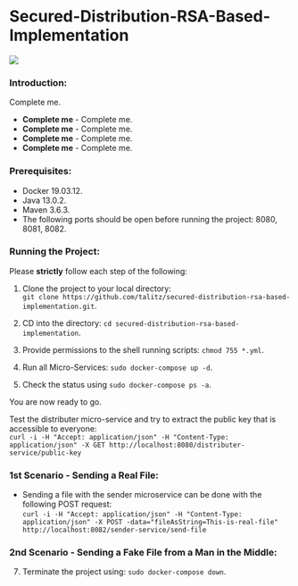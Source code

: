 # Secured-Distribution-RSA-Based-Implementation

<img src="https://i.ibb.co/gZ45j0T/Screen-Shot-2020-08-09-at-22-53-52.png" align="center">

### Introduction:
Complete me.
- <b>Complete me</b> - Complete me.
- <b>Complete me</b> - Complete me. 
- <b>Complete me</b> - Complete me.
- <b>Complete me</b> - Complete me.

### Prerequisites:

- Docker 19.03.12. 
- Java 13.0.2.
- Maven 3.6.3.
- The following ports should be open before running the project: 8080, 8081, 8082.

### Running the Project:

Please <b>strictly</b> follow each step of the following:

1) Clone the project to your local directory:</br> ```git clone https://github.com/talitz/secured-distribution-rsa-based-implementation.git```.

2) CD into the directory: ```cd secured-distribution-rsa-based-implementation```.

3) Provide permissions to the shell running scripts: ```chmod 755 *.yml```.

5) Run all Micro-Services: ```sudo docker-compose up -d```.

6) Check the status using ```sudo docker-compose ps -a```.

You are now ready to go. 

Test the distributer micro-service and try to extract the public key that is accessible to everyone:</br>
```curl -i -H "Accept: application/json" -H "Content-Type: application/json" -X GET http://localhost:8080/distributer-service/public-key```

### 1st Scenario - Sending a Real File:
- Sending a file with the sender microservice can be done with the following POST request:</br>
```curl -i -H "Accept: application/json" -H "Content-Type: application/json" -X POST -data="fileAsString=This-is-real-file" http://localhost:8082/sender-service/send-file```

### 2nd Scenario - Sending a Fake File from a Man in the Middle:

7) Terminate the project using: ```sudo docker-compose down```.
